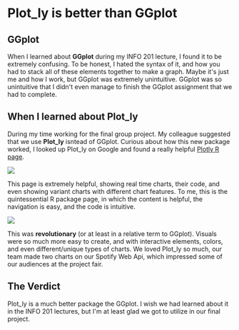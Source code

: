 # Plot_ly is better than GGplot

## GGplot
When I learned about **GGplot** during my INFO 201 lecture, I found it to be extremely confusing.
To be honest, I hated the syntax of it, and how you had to stack all of these elements together to make a graph.
Maybe it's just me and how I work, but GGplot was extremely unintuitive.
GGplot was so unintuitive that I didn't even manage to finish the GGplot assignment that we had to complete.

## When I learned about Plot_ly
During my time working for the final group project. My colleague suggested that we use **Plot_ly** isntead of GGplot.
Curious about how this new package worked, I looked up Plot_ly on Google and found a really helpful [Plotly R page](https://plot.ly/r/).

![](https://cdn-images-1.medium.com/max/800/1*YuTq4LSC9GvXmG6GK7no9A.png)

This page is extremely helpful, showing real time charts, their code, and even showing variant charts with different chart features.
To me, this is the quintessential R package page, in which the content is helpful, the navigation is easy, and the code is intuitive.

![](https://i.stack.imgur.com/idtQ2.png)

This was **revolutionary** (or at least in a relative term to GGplot). Visuals were so much more easy to create, and with interactive elements, colors, and even different/unique types of charts.
We loved Plot_ly so much, our team made two charts on our Spotify Web Api, which impressed some of our audiences at the project fair.

## The Verdict
Plot_ly is a much better package the GGplot. I wish we had learned about it in the INFO 201 lectures, but I'm at least glad we got to utilize in our final project.
  
